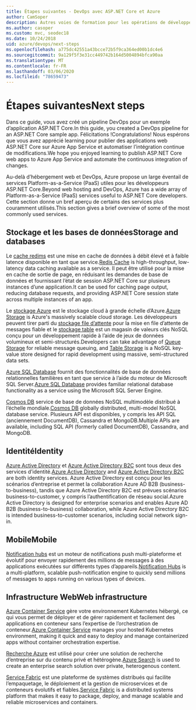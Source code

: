 ```yaml
---
title: Étapes suivantes - DevOps avec ASP.NET Core et Azure
author: CamSoper
description: Autres voies de formation pour les opérations de développement avec ASP.NET Core et Azure.
ms.author: casoper
ms.custom: mvc, seodec18
ms.date: 10/24/2018
uid: azure/devops/next-steps
ms.openlocfilehash: a775dc42551a43bcce72b5f9ca364ed00b1dc4e6
ms.sourcegitcommit: 9a129f5f3e31cc449742b164d5004894bfca90aa
ms.translationtype: MT
ms.contentlocale: fr-FR
ms.lasthandoff: 03/06/2020
ms.locfileid: "78659473"
---
```

# <a name="next-steps"></a><span data-ttu-id="9da75-103">Étapes suivantes</span><span class="sxs-lookup"><span data-stu-id="9da75-103">Next steps</span></span>

<span data-ttu-id="9da75-104">Dans ce guide, vous avez créé un pipeline DevOps pour un exemple d’application ASP.NET Core.</span><span class="sxs-lookup"><span data-stu-id="9da75-104">In this guide, you created a DevOps pipeline for an ASP.NET Core sample app.</span></span> <span data-ttu-id="9da75-105">Félicitations !</span><span class="sxs-lookup"><span data-stu-id="9da75-105">Congratulations!</span></span> <span data-ttu-id="9da75-106">Nous espérons que vous avez apprécié learning pour publier des applications web ASP.NET Core sur Azure App Service et automatiser l’intégration continue de modifications.</span><span class="sxs-lookup"><span data-stu-id="9da75-106">We hope you enjoyed learning to publish ASP.NET Core web apps to Azure App Service and automate the continuous integration of changes.</span></span>

<span data-ttu-id="9da75-107">Au-delà d’hébergement web et DevOps, Azure propose un large éventail de services Platform-as-a-Service (PaaS) utiles pour les développeurs ASP.NET Core.</span><span class="sxs-lookup"><span data-stu-id="9da75-107">Beyond web hosting and DevOps, Azure has a wide array of Platform-as-a-Service (PaaS) services useful to ASP.NET Core developers.</span></span> <span data-ttu-id="9da75-108">Cette section donne un bref aperçu de certains des services plus couramment utilisés.</span><span class="sxs-lookup"><span data-stu-id="9da75-108">This section gives a brief overview of some of the most commonly used services.</span></span>

## <a name="storage-and-databases"></a><span data-ttu-id="9da75-109">Stockage et les bases de données</span><span class="sxs-lookup"><span data-stu-id="9da75-109">Storage and databases</span></span>

<span data-ttu-id="9da75-110">Le [cache redims](/azure/redis-cache/) est une mise en cache de données à débit élevé et à faible latence disponible en tant que service.</span><span class="sxs-lookup"><span data-stu-id="9da75-110">[Redis Cache](/azure/redis-cache/) is high-throughput, low-latency data caching available as a service.</span></span> <span data-ttu-id="9da75-111">Il peut être utilisé pour la mise en cache de sortie de page, en réduisant les demandes de base de données et fournissant l’état de session ASP.NET Core sur plusieurs instances d’une application.</span><span class="sxs-lookup"><span data-stu-id="9da75-111">It can be used for caching page output, reducing database requests, and providing ASP.NET Core session state across multiple instances of an app.</span></span>

<span data-ttu-id="9da75-112">Le [stockage Azure](/azure/storage/) est le stockage cloud à grande échelle d’Azure.</span><span class="sxs-lookup"><span data-stu-id="9da75-112">[Azure Storage](/azure/storage/) is Azure's massively scalable cloud storage.</span></span> <span data-ttu-id="9da75-113">Les développeurs peuvent tirer parti du [stockage file d’attente](/azure/storage/queues/storage-queues-introduction) pour la mise en file d’attente de messages fiable et le [stockage table](/azure/storage/tables/table-storage-overview) est un magasin de valeurs clés NoSQL conçu pour un développement rapide à l’aide de jeux de données volumineux et semi-structurés.</span><span class="sxs-lookup"><span data-stu-id="9da75-113">Developers can take advantage of [Queue Storage](/azure/storage/queues/storage-queues-introduction) for reliable message queuing, and [Table Storage](/azure/storage/tables/table-storage-overview) is a NoSQL key-value store designed for rapid development using massive, semi-structured data sets.</span></span>

<span data-ttu-id="9da75-114">[Azure SQL Database](/azure/sql-database/) fournit des fonctionnalités de base de données relationnelles familières en tant que service à l’aide du moteur de Microsoft SQL Server.</span><span class="sxs-lookup"><span data-stu-id="9da75-114">[Azure SQL Database](/azure/sql-database/) provides familiar relational database functionality as a service using the Microsoft SQL Server Engine.</span></span>

<span data-ttu-id="9da75-115">[Cosmos DB](/azure/cosmos-db/) service de base de données NoSQL multimodèle distribué à l’échelle mondiale.</span><span class="sxs-lookup"><span data-stu-id="9da75-115">[Cosmos DB](/azure/cosmos-db/) globally distributed, multi-model NoSQL database service.</span></span> <span data-ttu-id="9da75-116">Plusieurs API est disponibles, y compris les API SQL (anciennement DocumentDB), Cassandra et MongoDB.</span><span class="sxs-lookup"><span data-stu-id="9da75-116">Multiple APIs are available, including SQL API (formerly called DocumentDB), Cassandra, and MongoDB.</span></span>

## <a name="identity"></a><span data-ttu-id="9da75-117">Identité</span><span class="sxs-lookup"><span data-stu-id="9da75-117">Identity</span></span>

<span data-ttu-id="9da75-118">[Azure Active Directory](/azure/active-directory/) et [Azure Active Directory B2C](/azure/active-directory-b2c/) sont tous deux des services d’identité.</span><span class="sxs-lookup"><span data-stu-id="9da75-118">[Azure Active Directory](/azure/active-directory/) and [Azure Active Directory B2C](/azure/active-directory-b2c/) are both identity services.</span></span> <span data-ttu-id="9da75-119">Azure Active Directory est conçu pour les scénarios d’entreprise et permet la collaboration Azure AD B2B (business-to-business), tandis que Azure Active Directory B2C est prévues scénarios business-to-customer, y compris l’authentification de réseau social.</span><span class="sxs-lookup"><span data-stu-id="9da75-119">Azure Active Directory is designed for enterprise scenarios and enables Azure AD B2B (business-to-business) collaboration, while Azure Active Directory B2C is intended business-to-customer scenarios, including social network sign-in.</span></span>

## <a name="mobile"></a><span data-ttu-id="9da75-120">Mobile</span><span class="sxs-lookup"><span data-stu-id="9da75-120">Mobile</span></span>

<span data-ttu-id="9da75-121">[Notification hubs](/azure/notification-hubs/) est un moteur de notifications push multi-plateforme et évolutif pour envoyer rapidement des millions de messages à des applications exécutées sur différents types d’appareils.</span><span class="sxs-lookup"><span data-stu-id="9da75-121">[Notification Hubs](/azure/notification-hubs/) is a multi-platform, scalable push-notification engine to quickly send millions of messages to apps running on various types of devices.</span></span>

## <a name="web-infrastructure"></a><span data-ttu-id="9da75-122">Infrastructure Web</span><span class="sxs-lookup"><span data-stu-id="9da75-122">Web infrastructure</span></span>

<span data-ttu-id="9da75-123">[Azure Container Service](/azure/aks/) gère votre environnement Kubernetes hébergé, ce qui vous permet de déployer et de gérer rapidement et facilement des applications en conteneur sans l’expertise de l’orchestration de conteneur.</span><span class="sxs-lookup"><span data-stu-id="9da75-123">[Azure Container Service](/azure/aks/) manages your hosted Kubernetes environment, making it quick and easy to deploy and manage containerized apps without container orchestration expertise.</span></span>

<span data-ttu-id="9da75-124">[Recherche Azure](/azure/search/) est utilisé pour créer une solution de recherche d’entreprise sur du contenu privé et hétérogène.</span><span class="sxs-lookup"><span data-stu-id="9da75-124">[Azure Search](/azure/search/) is used to create an enterprise search solution over private, heterogenous content.</span></span>

<span data-ttu-id="9da75-125">[Service Fabric](/azure/service-fabric/) est une plateforme de systèmes distribués qui facilite l’empaquetage, le déploiement et la gestion de microservices et de conteneurs évolutifs et fiables.</span><span class="sxs-lookup"><span data-stu-id="9da75-125">[Service Fabric](/azure/service-fabric/) is a distributed systems platform that makes it easy to package, deploy, and manage scalable and reliable microservices and containers.</span></span>

